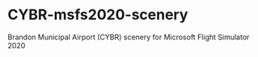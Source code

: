 # CYBR-msfs2020-scenery
Brandon Municipal Airport (CYBR) scenery for Microsoft Flight Simulator 2020 

